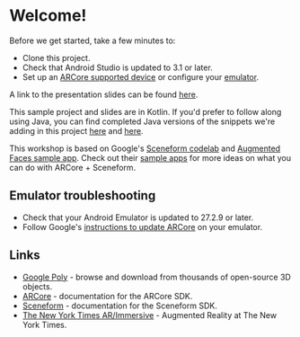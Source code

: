 # Welcome!

Before we get started, take a few minutes to:

- Clone this project.
- Check that Android Studio is updated to 3.1 or later.
- Set up an [ARCore supported device](https://developers.google.com/ar/discover/supported-devices) or configure your [emulator](https://developers.google.com/ar/develop/java/emulator).

A link to the presentation slides can be found [here](slides.pdf).

This sample project and slides are in Kotlin. If you'd prefer to follow along using Java, you can find completed Java versions of the snippets we're adding in this project [here](https://github.com/google-ar/sceneform-android-sdk/tree/master/samples/hellosceneform) and [here](https://github.com/google-ar/sceneform-android-sdk/tree/master/samples/augmentedfaces).

This workshop is based on Google's [Sceneform codelab](https://codelabs.developers.google.com/codelabs/sceneform-intro/) and [Augmented Faces sample app](https://github.com/google-ar/sceneform-android-sdk/tree/master/samples/augmentedfaces). Check out their [sample apps](https://github.com/google-ar/sceneform-android-sdk) for more ideas on what you can do with ARCore + Sceneform.

## Emulator troubleshooting

- Check that your Android Emulator is updated to 27.2.9 or later.
- Follow Google's [instructions to update ARCore](https://developers.google.com/ar/develop/java/emulator) on your emulator.

## Links

- [Google Poly](https://poly.google.com/) - browse and download from thousands of open-source 3D objects.
- [ARCore](https://developers.google.com/ar/) - documentation for the ARCore SDK.
- [Sceneform](https://developers.google.com/ar/develop/java/sceneform/) - documentation for the Sceneform SDK.
- [The New York Times AR/Immersive](https://www.nytimes.com/spotlight/augmented-reality) - Augmented Reality at The New York Times.
